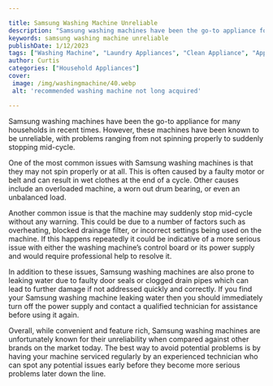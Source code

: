 ```yaml
---

title: Samsung Washing Machine Unreliable
description: "Samsung washing machines have been the go-to appliance for many households in recent times. However, these machines have been know...see more detail"
keywords: samsung washing machine unreliable
publishDate: 1/12/2023
tags: ["Washing Machine", "Laundry Appliances", "Clean Appliance", "Appliance Brand", "Appliance Guide", "Appliance Reviews"]
author: Curtis
categories: ["Household Appliances"]
cover: 
 image: /img/washingmachine/40.webp
 alt: 'recommended washing machine not long acquired'

---
```


Samsung washing machines have been the go-to appliance for many households in recent times. However, these machines have been known to be unreliable, with problems ranging from not spinning properly to suddenly stopping mid-cycle.

One of the most common issues with Samsung washing machines is that they may not spin properly or at all. This is often caused by a faulty motor or belt and can result in wet clothes at the end of a cycle. Other causes include an overloaded machine, a worn out drum bearing, or even an unbalanced load.

Another common issue is that the machine may suddenly stop mid-cycle without any warning. This could be due to a number of factors such as overheating, blocked drainage filter, or incorrect settings being used on the machine. If this happens repeatedly it could be indicative of a more serious issue with either the washing machine’s control board or its power supply and would require professional help to resolve it.

In addition to these issues, Samsung washing machines are also prone to leaking water due to faulty door seals or clogged drain pipes which can lead to further damage if not addressed quickly and correctly. If you find your Samsung washing machine leaking water then you should immediately turn off the power supply and contact a qualified technician for assistance before using it again. 

Overall, while convenient and feature rich, Samsung washing machines are unfortunately known for their unreliability when compared against other brands on the market today. The best way to avoid potential problems is by having your machine serviced regularly by an experienced technician who can spot any potential issues early before they become more serious problems later down the line.
